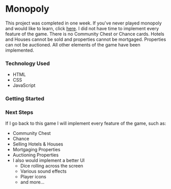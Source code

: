 # Monopoly
This project was completed in one week. 
If you've never played monopoly and would like to learn, click [here](https://www.hasbro.com/common/documents/A0AFE3A69EC745EBA77B9A7950BBCA44/AD7742057B1D43609B53D24D75E9CA9B.pdf).
I did not have time to implement every feature of the game. There is no Community Chest or Chance cards. Hotels and Houses cannot be sold and properties cannot be mortgaged. Properties can not be auctioned. All other elements of the game have been implemented.

### Technology Used
* HTML
* CSS
* JavaScript

### Getting Started

### Next Steps
If I go back to this game I will implement every feature of the game, such as:
* Community Chest
* Chance
* Selling Hotels & Houses
* Mortgaging Properties
* Auctioning Properties
* I also would implement a better UI
  * Dice rolling across the screen
  * Various sound effects
  * Player icons
  * and more...
